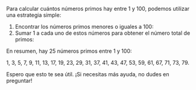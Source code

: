 Para calcular cuántos números primos hay entre 1 y 100, podemos utilizar una estrategia simple:

1. Encontrar los números primos menores o iguales a 100:
2. Sumar 1 a cada uno de estos números para obtener el número total de primos:

En resumen, hay 25 números primos entre 1 y 100:

1, 3, 5, 7, 9, 11, 13, 17, 19, 23, 29, 31, 37, 41, 43, 47, 53, 59, 61, 67, 71, 73, 79.

Espero que esto te sea útil. ¡Si necesitas más ayuda, no dudes en preguntar!

